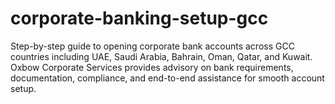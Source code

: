# corporate-banking-setup-gcc
Step-by-step guide to opening corporate bank accounts across GCC countries including UAE, Saudi Arabia, Bahrain, Oman, Qatar, and Kuwait. Oxbow Corporate Services provides advisory on bank requirements, documentation, compliance, and end-to-end assistance for smooth account setup.
